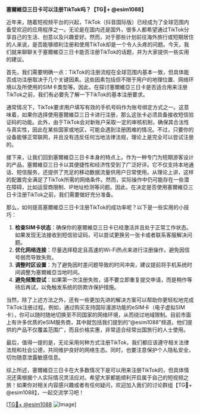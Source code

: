 **塞爾維亞三日卡可以注册TikTok吗？【TG💪+ @esim1088】**

近年来，随着短视频平台的兴起，TikTok（抖音国际版）已经成为了全球范围内备受欢迎的应用程序之一。无论是在国内还是国外，很多人都希望通过TikTok分享自己的生活、创意以及兴趣爱好。然而，对于那些计划前往海外旅行或短期居住的人来说，是否能够顺利注册和使用TikTok却是一个令人头疼的问题。今天，我们就来聊聊关于塞爾維亞三日卡能否注册TikTok的话题，并为大家提供一些实用的建议。

首先，我们需要明确一点：TikTok的注册流程在全球范围内基本一致，但具体能否成功注册取决于几个关键因素。这些因素包括但不限于用户的地理位置、网络环境以及所使用的SIM卡类型等。因此，在探讨塞爾維亞三日卡是否适合用来注册TikTok之前，我们有必要先了解一下TikTok的基本注册要求。

通常情况下，TikTok要求用户填写有效的手机号码作为账号绑定方式之一。这意味着，如果你选择使用塞爾維亞三日卡进行注册，那么这张卡必须具备接收短信验证码的功能。此外，由于TikTok会对新账户采取一定的审核机制，确保其合法性与真实性，因此在某些国家或地区，可能会遇到注册困难的情况。不过，只要你的设备能够正常联网，并且没有违反任何当地法律法规，理论上是完全可以尝试注册的。

接下来，让我们回到塞爾維亞三日卡本身的特点上。作为一种专门为短期游客设计的产品，塞爾維亞三日卡以其便捷性和经济性受到了广泛好评。它不仅支持本地通话、短信服务，还提供了充足的移动数据流量供用户日常使用。从理论上讲，这样的配置完全满足了TikTok所需的网络条件。然而，实际操作中仍可能存在一些潜在障碍，比如运营商限制、IP地址检测等问题。因此，在决定是否使用塞爾維亞三日卡注册TikTok之前，我们需要做好充分准备。

那么，如何提高塞爾維亞三日卡注册TikTok的成功率呢？以下是一些实用的小技巧：

1. **检查SIM卡状态**：确保你的塞爾維亞三日卡已经激活并且处于正常工作状态。如果发现无法接收到短信验证码，可以尝试更换另一张卡或者联系客服解决问题。
2. **优化网络连接**：尽量选择稳定且高速的Wi-Fi热点来进行注册操作，避免因信号弱而导致失败。
3. **调整时区设置**：为了避免因时差问题导致的时间冲突，建议提前将手机系统时间调整为塞爾維亞当地时间。
4. **避免频繁尝试**：如果第一次注册失败，请不要立即重复提交申请，而是稍作等待后再试，以免触发系统的防欺诈保护措施。

当然，除了上述方法之外，还有一些更加先进的解决方案可以帮助你更轻松地完成TikTok注册过程。例如，通过购买支持国际漫游功能的eSIM卡（电子虚拟SIM卡），你可以随时随地切换至不同国家的网络环境，从而绕过地域限制。目前市面上有许多优质的eSIM服务商，其中就包括我们提到的“@esim1088”频道。他们提供的产品不仅覆盖范围广，而且价格实惠，非常适合经常出国旅行的人士使用。

最后，值得一提的是，无论采用何种方式注册TikTok，我们都应该遵守相关法律法规和社会公德，共同维护良好的网络生态。同时，也要注意保护个人隐私安全，切勿随意泄露敏感信息。

综上所述，塞爾維亞三日卡在大多数情况下是可以用来注册TikTok的，但具体情况还需根据个人实际情况灵活应对。希望大家都能顺利开启属于自己的短视频之旅！如果你对相关内容感兴趣或者有任何疑问，欢迎加入我们的讨论群组【TG💪+ @esim1088】，一起交流学习吧！

[[TG💪+ @esim1088](https://t.me/s/esim1088) ![Image](https://i.postimg.cc/4NQfJmqS/Snipaste-2025-05-13-00-14-12.png)]